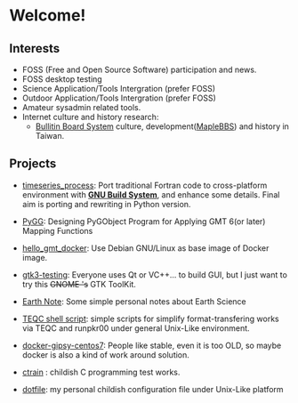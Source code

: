# Welcome!

## Interests

* FOSS (Free and Open Source Software) participation and news.
* FOSS desktop testing
* Science Application/Tools Intergration (prefer FOSS)
* Outdoor Application/Tools Intergration (prefer FOSS)
* Amateur sysadmin related tools.
* Internet culture and history research:
  - [Bullitin Board System](https://zh.wikipedia.org/wiki/BBS) culture, development([MapleBBS](https://www.google.com/search?client=firefox-b-e&q=MapleBBS)) and history in Taiwan.

## Projects

* [timeseries_process](https://github.com/sean0921/timeseries_process): Port traditional Fortran code to cross-platform environment with [**GNU Build System**](https://en.wikipedia.org/wiki/GNU_Build_System), and enhance some details.  Final aim is porting and rewriting in Python version.

* [PyGG](https://github.com/sean0921/PyGG): Designing PyGObject Program for Applying GMT 6(or later) Mapping Functions 

* [hello_gmt_docker](https://github.com/sean0921/hello_gmt_docker): Use Debian GNU/Linux as base image of Docker image.

* [gtk3-testing](https://github.com/sean0921/gtk3-testing): Everyone uses Qt or VC++... to build GUI, but I just want to try this <s>GNOME
's</s> GTK ToolKit.

* [Earth Note](https://earthnote.github.io): Some simple personal notes about Earth Science

* [TEQC shell script](https://github.com/sean0921/teqc_sh_script): simple scripts for simplify format-transfering works via TEQC and runpkr00 under general Unix-Like environment.

* [docker-gipsy-centos7](https://github.com/sean0921/docker-gipsy-centos7): People like stable, even it is too OLD, so maybe docker is also a kind of work around solution.

* [ctrain](https://github.com/sean0921/ctrain) : childish C programming test works.

* [dotfile](https://github.com/sean0921/dotfile): my personal childish configuration file under Unix-Like platform 
